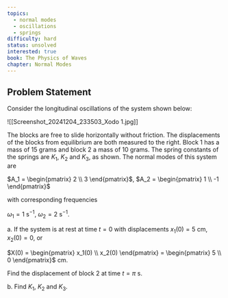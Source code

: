 ```yaml
---
topics:
  - normal modes
  - oscillations
  - springs
difficulty: hard
status: unsolved
interested: true
book: The Physics of Waves
chapter: Normal Modes
---
```


## Problem Statement
Consider the longitudinal oscillations of the system shown below:

![[Screenshot_20241204_233503_Xodo 1.jpg]]

The blocks are free to slide horizontally without friction. The displacements of the blocks from equilibrium are both measured to the right. Block 1 has a mass of 15 grams and block 2 a mass of 10 grams. The spring constants of the springs are $K_1$, $K_2$ and $K_3$, as shown. The normal modes of this system are

$A_1 = \begin{pmatrix} 2 \\ 3 \end{pmatrix}$, $A_2 = \begin{pmatrix} 1 \\ -1 \end{pmatrix}$

with corresponding frequencies

$\omega_1 = 1$ s$^{-1}$, $\omega_2 = 2$ s$^{-1}$.

a. If the system is at rest at time $t = 0$ with displacements $x_1(0) = 5$ cm, $x_2(0) = 0$, or

$X(0) = \begin{pmatrix} x_1(0) \\ x_2(0) \end{pmatrix} = \begin{pmatrix} 5 \\ 0 \end{pmatrix}$ cm.

Find the displacement of block 2 at time $t = \pi$ s.

b. Find $K_1$, $K_2$ and $K_3$.
